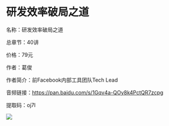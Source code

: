 # 研发效率破局之道

名称：研发效率破局之道

总章节：40讲

价格：79元

作者：葛俊

作者简介：前Facebook内部工具团队Tech Lead

音频链接：https://pan.baidu.com/s/1Gqv4a-QOy8k4PctQR7zcpg

提取码：oj7l

![](https://static001.geekbang.org/resource/image/3a/1d/3a32f6e2f3d96177f41008504600411d.jpg)

